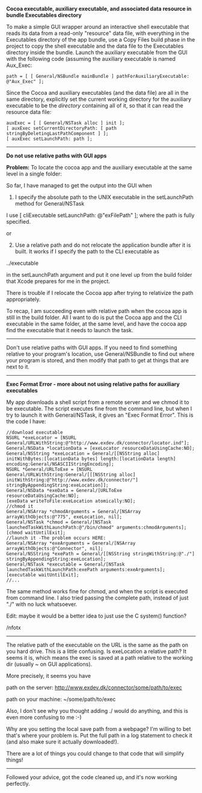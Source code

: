 

**Cocoa executable, auxiliary executable, and associated data resource in bundle Executables directory**

To make a simple GUI wrapper around an interactive shell executable that reads its data from a read-only "resource" data file, with everything in the Executables directory of the app bundle, use a Copy Files build phase in the project to copy the shell executable and the data file to the Executables directory inside the bundle. Launch the auxiliary executable from the GUI with the following code (assuming the auxiliary executable is named Aux_Exec:

    path = [ [ General/NSBundle mainBundle ] pathForAuxiliaryExecutable: @"Aux_Exec" ];

Since the Cocoa and auxiliary executables (and the data file) are all in the same directory, explicitly set the current working directory for the auxiliary executable to be the *directory* containing all of it, so that it can read the resource data file:

    
	auxExec = [ [ General/NSTask alloc ] init ];
	[ auxExec setCurrentDirectoryPath: [ path stringByDeletingLastPathComponent ] ];
	[ auxExec setLaunchPath: path ];


----

**Do not use relative paths with GUI apps**

**Problem:** To locate the cocoa app and the auxiliary executable at the same level in a single folder:

So far, I have managed to get the output into the GUI when

1) I specify the absolute path to the UNIX executable in the setLaunchPath method for General/NSTask

I use      [ cliExecutable setLaunchPath: @"exFilePath" ];  where the path is fully specified.

or

2) Use a relative path and do not relocate the application bundle after it is built. It works if I specify the path to the CLI executable as

../executable

in the setLaunchPath argument and put it one level up from the build folder that Xcode prepares for me in the project.

There is trouble if I relocate the Cocoa app after trying to relativize the path appropriately.

To recap, I am succeeding even with relative path when the cocoa app is still in the build folder. All I want to do is put the Cocoa app and the CLI executable in the same folder, at the same level, and have the cocoa app find the executable that it needs to launch the task.

----

Don't use relative paths with GUI apps. If you need to find something relative to your program's location, use General/NSBundle to find out where your program is stored, and then modify that path to get at things that are next to it.

----

**Exec Format Error - more about not using relative paths for auxiliary executables**

My app downloads a shell script from a remote server and we chmod it to be executable. The script executes fine from the command line, but when I try to launch it with General/NSTask, it gives an "Exec Format Error". This is the code I have:

    
	//download executable
	NSURL *exeLocator = [NSURL General/URLWithString:@"http://www.exdev.dk/connector/locator.ind"];
	General/NSData *locationData = [exeLocator resourceDataUsingCache:NO];
	General/NSString *exeLocation = General/[[NSString alloc] initWithBytes:[locationData bytes] length:[locationData length] encoding:General/NSASCIIStringEncoding];
	NSURL *General/URLToExe = [NSURL General/URLWithString:General/[[[NSString alloc] initWithString:@"http://www.exdev.dk/connector/"] stringByAppendingString:exeLocation]];
	General/NSData *exeData = General/[URLToExe resourceDataUsingCache:NO];
	[exeData writeToFile:exeLocation atomically:NO];
	//chmod it
	General/NSArray *chmodArguments = General/[NSArray arrayWithObjects:@"775", exeLocation, nil];
	General/NSTask *chmod = General/[NSTask launchedTaskWithLaunchPath:@"/bin/chmod" arguments:chmodArguments];
	[chmod waitUntilExit];
	//launch it -The problem occurs HERE:
	General/NSArray *exeArguments = General/[NSArray arrayWithObjects:@"Connector", nil];
	General/NSString *exePath = General/[[NSString stringWithString:@"./"] stringByAppendingString:exeLocation];
	General/NSTask *executable = General/[NSTask launchedTaskWithLaunchPath:exePath arguments:exeArguments];
	[executable waitUntilExit];
	//...


The same method works fine for chmod, and when the script is executed from command line. I also tried passing the complete path, instead of just "./" with no luck whatsoever.

Edit: maybe it would be a better idea to just use the C system() function?

/nfotx

----

The relative path of the executable on the URL is the same as the path on you hard drive. This is a little confusing. Is exeLocation a relative path? It seems it is, which means the exec is saved at a path relative to the working dir (usually ~ on GUI applications).

More precisely, it seems you have

path on the server: http://www.exdev.dk/connector/some/path/to/exec

path on your machine: ~/some/path/to/exec

Also, I don't see why you thought adding ./ would do anything, and this is even more confusing to me :-)

Why are you setting the local save path from a webpage? I'm willing to bet that's where your problem is. Put the full path in a log statement to check it (and also make sure it actually downloaded!).

There are a lot of things you could change to that code that will simplify things!

----

Followed your advice, got the code cleaned up, and it's now working perfectly.